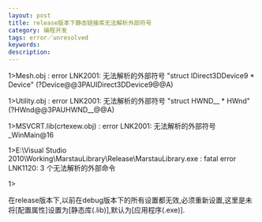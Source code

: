 ```yaml
---
layout: post
title: release版本下静态链接库无法解析外部符号
category: 编程开发
tags: error／unresolved
keywords: 
description: 
---
```


 

1\>Mesh.obj : error LNK2001: 无法解析的外部符号 "struct IDirect3DDevice9 \* Device" (?Device@@3PAUIDirect3DDevice9@@A)

1\>Utility.obj : error LNK2001: 无法解析的外部符号 "struct HWND\_\_ \* HWnd" (?HWnd@@3PAUHWND\_\_@@A)

1\>MSVCRT.lib(crtexew.obj) : error LNK2001: 无法解析的外部符号 \_WinMain@16

1\>E:\\Visual Studio 2010\\Working\\MarstauLibrary\\Release\\MarstauLibrary.exe : fatal error LNK1120: 3 个无法解析的外部命令

1\>

 

在release版本下,以前在debug版本下的所有设置都无效,必须重新设置,这里是未将[配置属性]设置为[静态库(.lib)],默认为[应用程序(.exe)].









